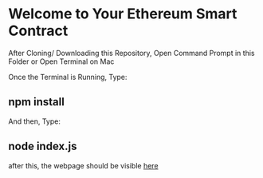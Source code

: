# Welcome to Your Ethereum Smart Contract

After Cloning/ Downloading this Repository,
Open Command Prompt in this Folder or Open Terminal on Mac

Once the Terminal is Running, Type:

## npm install

And then, Type:

## node index.js

after this, the webpage should be visible [here](http:localhost:8080)
